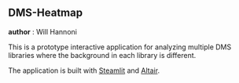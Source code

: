 ## DMS-Heatmap 

__author__ : Will Hannoni

This is a prototype interactive application for analyzing multiple DMS libraries where the background in each library is different. 

The application is built with [Steamlit](https://streamlit.io/) and [Altair](https://altair-viz.github.io/). 

